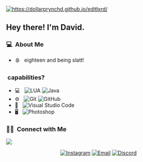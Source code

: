<p><a href="https://dollarprynchd.github.io/editlxrd/">
<img src="https://i.imgur.com/pqNtZqB.png" alt="https://dollarprynchd.github.io/editlxrd/">
</a></p>
<h2> Hey there! I'm David.</h2>

<h3>💻 &nbsp;About Me </h3>

- 🩸 &nbsp; eighteen and being slatt!

<h3>&nbsp;capabilities?</h3>

- 💻 &nbsp;
  ![LUA](https://img.shields.io/badge/LUA-LUA-brightgreen)
  ![Java](https://img.shields.io/badge/-Java-333333?style=flat&logo=Java&logoColor=007396)
- ⚙️ &nbsp;
  ![Git](https://img.shields.io/badge/-Git-333333?style=flat&logo=git)
  ![GitHub](https://img.shields.io/badge/-GitHub-333333?style=flat&logo=github)
- 🔧 &nbsp;
  ![Visual Studio Code](https://img.shields.io/badge/-Visual%20Studio%20Code-333333?style=flat&logo=visual-studio-code&logoColor=007ACC)
- 🖥 &nbsp;
  ![Photoshop](https://img.shields.io/badge/-Photoshop-333333?style=flat&logo=adobe-photoshop)



<p align="center">
<h3> 🤝🏻 &nbsp;Connect with Me </h3>

<img src="https://i.imgur.com/UC7PHMj.gif">


<p align="center">
<a href="https://www.instagram.com/panettonemy/"><img alt="Instagram" src="https://img.shields.io/badge/IG-Instagram-red"></a>
<a href="czesmokie@gmail.com"><img alt="Email" src="https://img.shields.io/badge/Email-czesmokie@gmail.com-blue?style=flat-square&logo=gmail"></a>
<a href="David HD#5798"><img alt="Discord" src="https://img.shields.io/badge/DISC-Discord-blue"></a>
</p>

